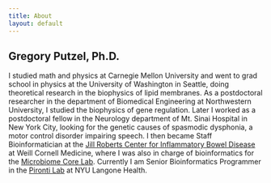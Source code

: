 ```yaml
---
title: About
layout: default
---
```


## Gregory Putzel, Ph.D.

I studied math and physics at Carnegie Mellon University and went to grad school in physics at the University of Washington in Seattle, doing theoretical research in the biophysics of lipid membranes. As a postdoctoral researcher in the department of Biomedical Engineering at Northwestern University, I studied the biophysics of gene regulation. Later I worked as a postdoctoral fellow in the Neurology department of Mt. Sinai Hospital in New York City, looking for the genetic causes of spasmodic dysphonia, a motor control disorder impairing speech. I then became Staff Bioinformatician at the [Jill Roberts Center for Inflammatory Bowel Disease](https://robertsinstitute.weill.cornell.edu/) at Weill Cornell Medicine, where I was also in charge of bioinformatics for the [Microbiome Core Lab](https://www.microbiome.weill.cornell.edu/). Currently I am Senior Bioinformatics Programmer in the [Pironti Lab](https://www.pirontilab.org/) at NYU Langone Health.
